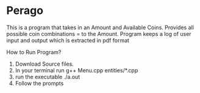 # Perago
This is a program that takes in an Amount and Available Coins. Provides all possible coin combinations = to the Amount. Program keeps a log of user input and output which is extracted in pdf format


How to Run Program?
1. Download Source files.
2. In your terminal run g++ Menu.cpp entities/*.cpp
3. run the executable ./a.out
4. Follow the prompts

